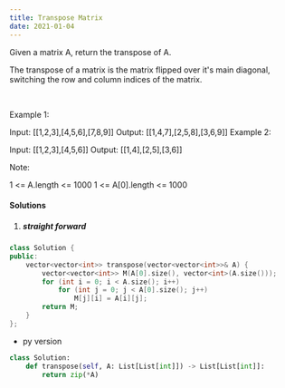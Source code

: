 ```yaml
---
title: Transpose Matrix
date: 2021-01-04
---
```

Given a matrix A, return the transpose of A.

The transpose of a matrix is the matrix flipped over it's main diagonal, switching the row and column indices of the matrix.



 

Example 1:

Input: [[1,2,3],[4,5,6],[7,8,9]]
Output: [[1,4,7],[2,5,8],[3,6,9]]
Example 2:

Input: [[1,2,3],[4,5,6]]
Output: [[1,4],[2,5],[3,6]]
 

Note:

1 <= A.length <= 1000
1 <= A[0].length <= 1000

#### Solutions

1. ##### straight forward

```cpp
class Solution {
public:
    vector<vector<int>> transpose(vector<vector<int>>& A) {
        vector<vector<int>> M(A[0].size(), vector<int>(A.size()));
        for (int i = 0; i < A.size(); i++)
            for (int j = 0; j < A[0].size(); j++)
                M[j][i] = A[i][j];
        return M;
    }
};
```

- py version

```python
class Solution:
    def transpose(self, A: List[List[int]]) -> List[List[int]]:
        return zip(*A)
```